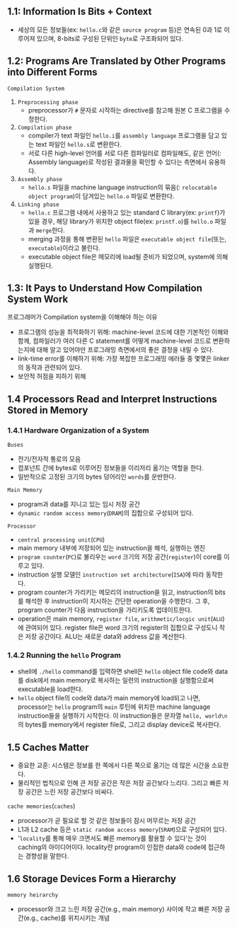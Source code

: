 ## 1.1: Information Is Bits + Context
- 세상의 모든 정보들(ex: `hello.c`와 같은 `source program` 등)은 연속된 0과 1로 이루어져 있으며, 8-bits로 구성된 단위인 `byte`로 구조화되어 있다.

## 1.2: Programs Are Translated by Other Programs into Different Forms
`Compilation System`
1. `Preprocessing phase`
    - preprocessor가 `#` 문자로 시작하는 directive를 참고해 원본 C 프로그램을 수정한다.
2. `Compilation phase`
    - compiler가 text 파일인 `hello.i`를 `assembly language` 프로그램을 담고 있는 text 파일인 `hello.s`로 변환한다.
    - 서로 다른 high-level 언어를 서로 다른 컴파일러로 컴파일해도, 같은 언어(: Assembly language)로 작성된 결과물을 확인할 수 있다는 측면에서 유용하다.
3. `Assembly phase`
    - `hello.s` 파일을 machine language instruction의 묶음(: `relocatable object program`)이 담겨있는 `hello.o` 파일로 변환한다.
4. `Linking phase`
    - `hello.c` 프로그램 내에서 사용하고 있는 standard C library(ex: `printf`)가 있을 경우, 해당 library가 위치한 object file(ex: `printf.o`)를 `hello.o` 파일과 `merge`한다.
    - merging 과정을 통해 변환된 `hello` 파일은 `executable object file`(또는, `executable`)이라고 불린다.
    - executable object file은 메모리에 load될 준비가 되었으며, system에 의해 실행된다.

## 1.3: It Pays to Understand How Compilation System Work
프로그래머가 Compilation system을 이해해야 하는 이유
- 프로그램의 성능을 최적화하기 위해: machine-level 코드에 대한 기본적인 이해와 함께, 컴파일러가 여러 다른 C statement를 어떻게 machine-level 코드로 변환하는지에 대해 알고 있어야만 프로그래밍 측면에서의 좋은 결정을 내릴 수 있다.
- link-time error를 이해하기 위해: 가장 복잡한 프로그래밍 에러들 중 몇몇은 linker의 동작과 관련되어 있다.
- 보안적 허점을 피하기 위해

## 1.4 Processors Read and Interpret Instructions Stored in Memory
### 1.4.1 Hardware Organization of a System
`Buses`
- 전기/전자적 통로의 모음
- 컴포넌트 간에 bytes로 이루어진 정보들을 이리저리 옮기는 역할을 한다.
- 일반적으로 고정된 크기의 bytes 덩어리인 `words`를 운반한다.

`Main Memory`
- program과 data를 지니고 있는 임시 저장 공간
- `dynamic random access memory`(`DRAM`)의 집합으로 구성되어 있다.

`Processor`
- `central processing unit`(`CPU`)
- main memory 내부에 저장되어 있는 instruction을 해석, 실행하는 엔진
- `program counter`(`PC`)로 불리우는 `word` 크기의 저장 공간(`register`)이 core를 이루고 있다.
- instruction 실행 모델인 `instruction set architecture`(`ISA`)에 따라 동작한다.
- program counter가 가리키는 메모리의 instruction을 읽고, instruction의 bits를 해석한 후 instruction이 지시하는 간단한 operation을 수행한다. 그 후, program counter가 다음 instruction을 가리키도록 업데이트한다.
- operation은 main memory, `register file`, `arithmetic/locgic unit`(`ALU`)에 관여되어 있다. register file은 word 크기의 register의 집합으로 구성도니 작은 저장 공간이다. ALU는 새로운 data와 address 값을 계산한다.

### 1.4.2 Running the `hello` Program
- shell에 `./hello` command를 입력하면 shell은 `hello` object file code와 data를 disk에서 main memory로 복사하는 일련의 instruction을 실행함으로써 executable을 load한다.
- `hello` object file의 code와 data가 main memory에 load되고 나면, processor는 `hello` program의 `main` 루틴에 위치한 machine language instruction들을 실행하기 시작한다. 이 instruction들은 문자열 `hello, world\n`의 bytes를 memory에서 register file로, 그리고 display device로 복사한다.

## 1.5 Caches Matter
- 중요한 교훈: 시스템은 정보를 한 쪽에서 다른 쪽으로 옮기는 데 많은 시간을 소요한다.
- 물리적인 법칙으로 인해 큰 저장 공간은 작은 저장 공간보다 느리다. 그리고 빠른 저장 공간은 느린 저장 공간보다 비싸다.

`cache memories`(`caches`)
- processor가 곧 필요로 할 것 같은 정보들이 잠시 머무르는 저장 공간
- L1과 L2 cache 등은 `static random access memory`(`SRAM`)으로 구성되어 있다.
- '`locality`를 통해 매우 크면서도 빠른 memory를 활용할 수 있다'는 것이 caching의 아이디어이다. locality란 program이 인접한 data와 code에 접근하는 경향성을 말한다.

## 1.6 Storage Devices Form a Hierarchy
`memory heirarchy`
- processor와 크고 느린 저장 공간(e.g., main memory) 사이에 작고 빠른 저장 공간(e.g., cache)를 위치시키는 개념







